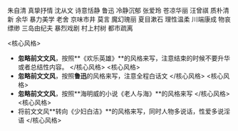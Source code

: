 朱自清 真挚抒情
沈从文 诗意恬静
鲁迅 冷静沉郁
张爱玲 苍凉华丽
汪曾祺 质朴清新
余华 暴力美学
老舍 京味市井
莫言 魔幻瑰丽
夏目漱石 理性温柔
川端康成 物哀缥缈
三岛由纪夫 暴烈戏剧
村上村树 都市疏离


<核心风格>
- **忽略前文文风**，按照**《欢乐英雄》**的风格来写，注意结束的时候不要升华或者总结性内容。
</核心风格>
<核心风格>
- **忽略前文文风**，按照**鲁迅**的风格来写，注意全程白话文
</核心风格>
<核心风格>
- **忽略前文文风**，按照**海明威的小说《老人与海》**的风格来写
</核心风格>
<核心风格>
- 将前文文风**转向《少妇白洁》**的风格来写，同时人物多说话，性爱多说淫语
</核心风格>